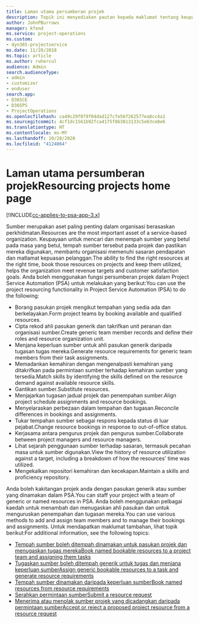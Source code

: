 ```yaml
---
title: Laman utama persumberan projek
description: Topik ini menyediakan pautan kepada maklumat tentang keupayaan pengurusan sumber dalam Project Service Automation (PSA) untuk Dynamics 365.
author: JohnPBurrows
manager: kfend
ms.service: project-operations
ms.custom:
- dyn365-projectservice
ms.date: 11/28/2018
ms.topic: article
ms.author: ruhercul
audience: Admin
search.audienceType:
- admin
- customizer
- enduser
search.app:
- D365CE
- D365PS
- ProjectOperations
ms.openlocfilehash: ca49c29f079f04dad127cfe56f262577ea8cc4a1
ms.sourcegitcommit: 4cf1dc1561b92fca4175f0b3813133c5e63ce8e6
ms.translationtype: HT
ms.contentlocale: ms-MY
ms.lasthandoff: 10/28/2020
ms.locfileid: "4124064"
---
```

# <a name="resourcing-projects-home-page"></a><span data-ttu-id="5ad68-103">Laman utama persumberan projek</span><span class="sxs-lookup"><span data-stu-id="5ad68-103">Resourcing projects home page</span></span>

[!INCLUDE[cc-applies-to-psa-app-3.x](../includes/cc-applies-to-psa-app-3x.md)]

<span data-ttu-id="5ad68-104">Sumber merupakan aset paling penting dalam organisasi berasaskan perkhidmatan.</span><span class="sxs-lookup"><span data-stu-id="5ad68-104">Resources are the most important asset of a service-based organization.</span></span> <span data-ttu-id="5ad68-105">Keupayaan untuk mencari dan menempah sumber yang betul pada masa yang betul, tempah sumber tersebut pada projek dan pastikan mereka digunakan, membantu organisasi memenuhi sasaran pendapatan dan matlamat kepuasan pelanggan.</span><span class="sxs-lookup"><span data-stu-id="5ad68-105">The ability to find the right resources at the right time, book those resources on projects and keep them utilized, helps the organization meet revenue targets and customer satisfaction goals.</span></span> <span data-ttu-id="5ad68-106">Anda boleh menggunakan fungsi persumberan projek dalam Project Service Automation (PSA) untuk melakukan yang berikut:</span><span class="sxs-lookup"><span data-stu-id="5ad68-106">You can use the project resourcing functionality in Project Service Automation (PSA) to do the following:</span></span>

- <span data-ttu-id="5ad68-107">Borang pasukan projek mengikut tempahan yang sedia ada dan berkelayakan.</span><span class="sxs-lookup"><span data-stu-id="5ad68-107">Form project teams by booking available and qualified resources.</span></span>
- <span data-ttu-id="5ad68-108">Cipta rekod ahli pasukan generik dan takrifkan unit peranan dan organisasi sumber.</span><span class="sxs-lookup"><span data-stu-id="5ad68-108">Create generic team member records and define their roles and resource organization unit.</span></span>
- <span data-ttu-id="5ad68-109">Menjana keperluan sumber untuk ahli pasukan generik daripada tugasan tugas mereka.</span><span class="sxs-lookup"><span data-stu-id="5ad68-109">Generate resource requirements for generic team members from their task assignments.</span></span>
- <span data-ttu-id="5ad68-110">Memadankan kemahiran dengan mengenalpasti kemahiran yang ditakrifkan pada permintaan sumber terhadap kemahiran sumber yang tersedia.</span><span class="sxs-lookup"><span data-stu-id="5ad68-110">Match skills by identifying the skills defined on the resource demand against available resource skills.</span></span>
- <span data-ttu-id="5ad68-111">Gantikan sumber.</span><span class="sxs-lookup"><span data-stu-id="5ad68-111">Substitute resources.</span></span>
- <span data-ttu-id="5ad68-112">Menjajarkan tugasan jadual projek dan penempahan sumber.</span><span class="sxs-lookup"><span data-stu-id="5ad68-112">Align project schedule assignments and resource bookings.</span></span>
- <span data-ttu-id="5ad68-113">Menyelaraskan perbezaan dalam tempahan dan tugasan.</span><span class="sxs-lookup"><span data-stu-id="5ad68-113">Reconcile differences in bookings and assignments.</span></span>
- <span data-ttu-id="5ad68-114">Tukar tempahan sumber sebagai respons kepada status di luar pejabat.</span><span class="sxs-lookup"><span data-stu-id="5ad68-114">Change resource bookings in response to out-of-office status.</span></span>
- <span data-ttu-id="5ad68-115">Kerjasama antara pengurus projek dan pengurus sumber.</span><span class="sxs-lookup"><span data-stu-id="5ad68-115">Collaborate between project managers and resource managers.</span></span>
- <span data-ttu-id="5ad68-116">Lihat sejarah penggunaan sumber terhadap sasaran, termasuk pecahan masa untuk sumber digunakan.</span><span class="sxs-lookup"><span data-stu-id="5ad68-116">View the history of resource utilization against a target, including a breakdown of how the resources' time was utilized.</span></span>
- <span data-ttu-id="5ad68-117">Mengekalkan repositori kemahiran dan kecekapan.</span><span class="sxs-lookup"><span data-stu-id="5ad68-117">Maintain a skills and proficiency repository.</span></span>


<span data-ttu-id="5ad68-118">Anda boleh kakitangan projek anda dengan pasukan generik atau sumber yang dinamakan dalam PSA.</span><span class="sxs-lookup"><span data-stu-id="5ad68-118">You can staff your project with a team of generic or named resources in PSA.</span></span> <span data-ttu-id="5ad68-119">Anda boleh menggunakan pelbagai kaedah untuk menambah dan menugaskan ahli pasukan dan untuk menguruskan penempahan dan tugasan mereka.</span><span class="sxs-lookup"><span data-stu-id="5ad68-119">You can use various methods to add and assign team members and to manage their bookings and assignments.</span></span> <span data-ttu-id="5ad68-120">Untuk mendapatkan maklumat tambahan, lihat topik berikut:</span><span class="sxs-lookup"><span data-stu-id="5ad68-120">For additional information, see the following topics:</span></span>

- [<span data-ttu-id="5ad68-121">Tempah sumber boleh ditempah dinamakan untuk pasukan projek dan menugaskan tugas mereka</span><span class="sxs-lookup"><span data-stu-id="5ad68-121">Book named bookable resources to a project team and assigning them tasks</span></span>](assign-named-bookable-resource.md)
- [<span data-ttu-id="5ad68-122">Tugaskan sumber boleh ditempah generik untuk tugas dan menjana keperluan sumber</span><span class="sxs-lookup"><span data-stu-id="5ad68-122">Assign generic bookable resources to a task and generate resource requirements</span></span>](assign-generic-bookable-resource.md)
- [<span data-ttu-id="5ad68-123">Tempah sumber dinamakan daripada keperluan sumber</span><span class="sxs-lookup"><span data-stu-id="5ad68-123">Book named resources from resource requirements</span></span>](book-named-resource.md)
- [<span data-ttu-id="5ad68-124">Serahkan permintaan sumber</span><span class="sxs-lookup"><span data-stu-id="5ad68-124">Submit a resource request</span></span>](submit-resource-request.md)
- [<span data-ttu-id="5ad68-125">Menerima atau menolak sumber projek yang dicadangkan daripada permintaan sumber</span><span class="sxs-lookup"><span data-stu-id="5ad68-125">Accept or reject a proposed project resource from a resource request</span></span>](accept-reject-proposed-resource.md)
